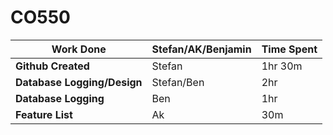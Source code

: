 # CO550

| Work Done | Stefan/AK/Benjamin | Time Spent |
| ---- | ---- | ---- |
**Github Created** | Stefan  | 1hr 30m |
**Database Logging/Design** | Stefan/Ben  | 2hr |
**Database Logging** | Ben  | 1hr |
**Feature List** | Ak  | 30m |
